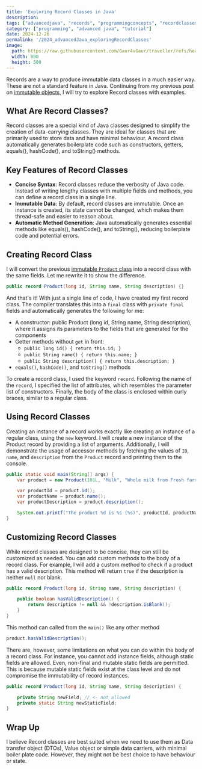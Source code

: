 ```yaml
---
title: 'Exploring Record Classes in Java'
description: 
tags: ["advancedjava", "records", "programmingconcepts", "recordclasses"] 
category: ["programming", "advanced java", "tutorial"]
date: 2024-12-26
permalink: '/2024_advancedJava_exploringRecordClasses'
image:
  path: https://raw.githubusercontent.com/Gaur4vGaur/traveller/refs/heads/master/images/java/2024-12-22-advancedJava_understandingImmutability.jpg
  width: 800
  height: 500
---
```



Records are a way to produce immutable data classes in a much easier way. These are not a standard feature in Java. Continuing from my previous post on [immutable objects](https://www.gaurgaurav.com/advancedJava_understandingImmutability), I will try to explore Record classes with examples.

## What Are Record Classes?
Record classes are a special kind of Java classes designed to simplify the creation of data-carrying classes. They are ideal for classes that are primarily used to store data and have minimal behaviour. A record class automatically generates boilerplate code such as constructors, getters, equals(), hashCode(), and toString() methods.

## Key Features of Record Classes
*	**Concise Syntax**: Record classes reduce the verbosity of Java code. Instead of writing lengthy classes with multiple fields and methods, you can define a record class in a single line.
*	**Immutable Data**: By default, record classes are immutable. Once an instance is created, its state cannot be changed, which makes them thread-safe and easier to reason about.
*	**Automatic Method Generation**: Java automatically generates essential methods like equals(), hashCode(), and toString(), reducing boilerplate code and potential errors.

## Creating Record Class
I will convert the previous [immutable `Product` class](https://www.gaurgaurav.com/advancedJava_understandingImmutability#immutable-product) into a record class with the same fields. Let me rewrite it to show the difference.

```java
public record Product(long id, String name, String description) {}
```

And that's it! With just a single line of code, I have created my first record class. The compiler translates this into a `final` class with `private final` fields and automatically generates the following for me:

* A constructor: public Product (long id, String name, String description), where it assigns its parameters to the fields that are generated for the components
* Getter methods without `get` in front:
  * `public long id() { return this.id; }`
  * `public String name() { return this.name; }`
  * `public String description() { return this.description; }`
* `equals()`, `hashCode()`, and `toString()` methods

To create a record class, I used the keyword `record`. Following the name of the `record`, I specified the list of attributes, which resembles the parameter list of constructors. Finally, the body of the class is enclosed within curly braces, similar to a regular class.

## Using Record Classes
Creating an instance of a record works exactly like creating an instance of a regular class, using the `new` keyword. I will create a new instance of the Product record by providing a list of arguments. Additionally, I will demonstrate the usage of accessor methods by fetching the values of `ID`, `name`, and `description` from the `Product` record and printing them to the console.

```java
public static void main(String[] args) {
    var product = new Product(101L, "Milk", "Whole milk from Fresh farms");

    var productId = product.id();
    var productName = product.name();
    var productDescription = product.description();

    System.out.printf("The product %d is %s (%s)", productId, productName, productDescription);
}
```

## Customizing Record Classes
While record classes are designed to be concise, they can still be customized as needed. You can add custom methods to the body of a record class. For example, I will add a custom method to check if a product has a valid description. This method will return `true` if the description is neither `null` nor blank.
```java
public record Product(long id, String name, String description) {

    public boolean hasValidDescription() {
        return description != null && !description.isBlank();
    }
}
```

This method can called from the `main()` like any other method

```java
product.hasValidDescription();
```

There are, however, some limitations on what you can do within the body of a record class. For instance, you cannot add instance fields, although static fields are allowed. Even, non-final and mutable static fields are permitted. This is because mutable static fields exist at the class level and do not compromise the immutability of record instances.

```java
public record Product(long id, String name, String description) {

    private String newField; // <- not allowed
    private static String newStaticField;
}
```

## Wrap Up
I believe Record classes are best suited when we need to use them as Data transfer object (DTOs), Value object or simple data carriers, with minimal boiler plate code. However, they might not be best choice to have behaviour or state.
